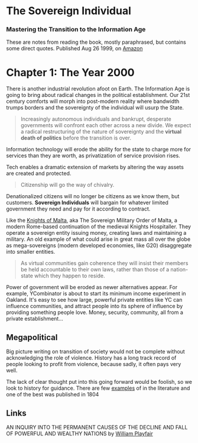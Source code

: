 # The Sovereign Individual 

### Mastering the Transition to the Information Age

These are notes from reading the book, mostly paraphrased, but contains some direct quotes.  Published Aug 26 1999, on [Amazon](https://www.amazon.ca/Sovereign-Individual-Mastering-Transition-Information/dp/0684832720)

# Chapter 1: The Year 2000

There is another industrial revolution afoot on Earth.  The Information Age is going to bring about radical changes in the political establishment.  Our 21st century comforts will morph into post-modern reality where bandwidth trumps borders and the sovereignty of the individual will usurp the State.

> Increasingly autonomous individuals and bankrupt, desperate governments will confront each other across a new divide.  We expect a radical restructuring of the nature of sovereignty and the **virtual death of politics** before the transition is over. 

Information technology will erode the ability for the state to charge more for services than they are worth, as privatization of service provision rises.

Tech enables a dramatic extension of markets by altering the way assets are created and protected.  

> Citizenship will go the way of chivalry. 

Denationalized citizens will no longer be citizens as we know them, but customers.  **Sovereign Individuals** will bargain for whatever limited government they need and pay for it according to contract.

Like the [Knights of Malta](https://en.wikipedia.org/wiki/Sovereign_Military_Order_of_Malta), aka The Sovereign Military Order of Malta, a modern Rome-based continuation of the medieval Knights Hospitaller.  They operate a sovereign entity issuing money, creating laws and maintaining a military.  An old example of what could arise in great mass all over the globe as mega-sovereigns (modern developed economies, like G20) disaggregate into smaller entities. 

> As virtual communities gain coherence they will insist their members be held accountable to their own laws, rather than those of a nation-state which they happen to reside. 

Power of government will be eroded as newer alternatives appear.  For example, YCombinator is about to start its minimum income experiment in Oakland.  It's easy to see how large, powerful private entities like YC can influence communities, and attract people into its sphere of influence by providing something people love.  Money, security, community, all from a private establishment...


## Megapolitical

Big picture writing on transition of society would not be complete without acknowledging the role of violence.  History has a long track record of people looking to profit from violence, because sadly, it often pays very well.

The lack of clear thought put into this going forward would be foolish, so we look to history for guidance.  There are few [examples][playfair] of in the literature and one of the best was published in 1804 




## Links

AN INQUIRY INTO THE PERMANENT CAUSES OF THE DECLINE AND FALL OF POWERFUL AND WEALTHY NATIONS by [William Playfair][playfair]

[playfair]: www.gutenberg.org/files/16575/16575-h/16575-h.htm